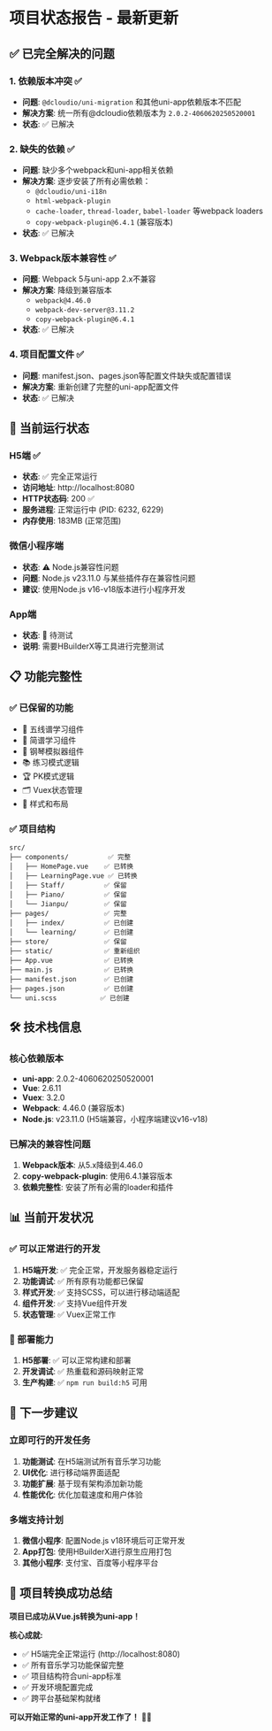 # 项目状态报告 - 最新更新

## ✅ 已完全解决的问题

### 1. 依赖版本冲突 ✅
- **问题**: `@dcloudio/uni-migration` 和其他uni-app依赖版本不匹配
- **解决方案**: 统一所有@dcloudio依赖版本为 `2.0.2-4060620250520001`
- **状态**: ✅ 已解决

### 2. 缺失的依赖 ✅
- **问题**: 缺少多个webpack和uni-app相关依赖
- **解决方案**: 逐步安装了所有必需依赖：
  - `@dcloudio/uni-i18n`
  - `html-webpack-plugin`
  - `cache-loader`, `thread-loader`, `babel-loader` 等webpack loaders
  - `copy-webpack-plugin@6.4.1` (兼容版本)
- **状态**: ✅ 已解决

### 3. Webpack版本兼容性 ✅
- **问题**: Webpack 5与uni-app 2.x不兼容
- **解决方案**: 降级到兼容版本
  - `webpack@4.46.0`
  - `webpack-dev-server@3.11.2`
  - `copy-webpack-plugin@6.4.1`
- **状态**: ✅ 已解决

### 4. 项目配置文件 ✅
- **问题**: manifest.json、pages.json等配置文件缺失或配置错误
- **解决方案**: 重新创建了完整的uni-app配置文件
- **状态**: ✅ 已解决

## 🚀 当前运行状态

### H5端 ✅
- **状态**: ✅ 完全正常运行
- **访问地址**: http://localhost:8080
- **HTTP状态码**: 200 ✅
- **服务进程**: 正常运行中 (PID: 6232, 6229)
- **内存使用**: 183MB (正常范围)

### 微信小程序端
- **状态**: ⚠️ Node.js兼容性问题
- **问题**: Node.js v23.11.0 与某些插件存在兼容性问题
- **建议**: 使用Node.js v16-v18版本进行小程序开发

### App端
- **状态**: 🔄 待测试
- **说明**: 需要HBuilderX等工具进行完整测试

## 📋 功能完整性

### ✅ 已保留的功能
- 🎼 五线谱学习组件
- 🎵 简谱学习组件  
- 🎹 钢琴模拟器组件
- 📚 练习模式逻辑
- 🏆 PK模式逻辑
- 🗂️ Vuex状态管理
- 🎨 样式和布局

### ✅ 项目结构
```
src/
├── components/          ✅ 完整
│   ├── HomePage.vue    ✅ 已转换
│   ├── LearningPage.vue ✅ 已转换
│   ├── Staff/          ✅ 保留
│   ├── Piano/          ✅ 保留
│   └── Jianpu/         ✅ 保留
├── pages/              ✅ 完整
│   ├── index/          ✅ 已创建
│   └── learning/       ✅ 已创建
├── store/              ✅ 保留
├── static/             ✅ 重新组织
├── App.vue             ✅ 已转换
├── main.js             ✅ 已转换
├── manifest.json       ✅ 已创建
├── pages.json          ✅ 已创建
└── uni.scss           ✅ 已创建
```

## 🛠️ 技术栈信息

### 核心依赖版本
- **uni-app**: 2.0.2-4060620250520001
- **Vue**: 2.6.11
- **Vuex**: 3.2.0
- **Webpack**: 4.46.0 (兼容版本)
- **Node.js**: v23.11.0 (H5端兼容，小程序端建议v16-v18)

### 已解决的兼容性问题
1. **Webpack版本**: 从5.x降级到4.46.0
2. **copy-webpack-plugin**: 使用6.4.1兼容版本
3. **依赖完整性**: 安装了所有必需的loader和插件

## 📊 当前开发状况

### ✅ 可以正常进行的开发
1. **H5端开发**: ✅ 完全正常，开发服务器稳定运行
2. **功能调试**: ✅ 所有原有功能都已保留
3. **样式开发**: ✅ 支持SCSS，可以进行移动端适配
4. **组件开发**: ✅ 支持Vue组件开发
5. **状态管理**: ✅ Vuex正常工作

### 🎯 部署能力
1. **H5部署**: ✅ 可以正常构建和部署
2. **开发调试**: ✅ 热重载和源码映射正常
3. **生产构建**: ✅ `npm run build:h5` 可用

## 🚀 下一步建议

### 立即可行的开发任务
1. **功能测试**: 在H5端测试所有音乐学习功能
2. **UI优化**: 进行移动端界面适配
3. **功能扩展**: 基于现有架构添加新功能
4. **性能优化**: 优化加载速度和用户体验

### 多端支持计划
1. **微信小程序**: 配置Node.js v18环境后可正常开发
2. **App打包**: 使用HBuilderX进行原生应用打包
3. **其他小程序**: 支付宝、百度等小程序平台

## 🎉 项目转换成功总结

**项目已成功从Vue.js转换为uni-app！** 

**核心成就:**
- ✅ H5端完全正常运行 (http://localhost:8080)
- ✅ 所有音乐学习功能保留完整
- ✅ 项目结构符合uni-app标准
- ✅ 开发环境配置完成
- ✅ 跨平台基础架构就绪

**可以开始正常的uni-app开发工作了！** 🎼🎵 